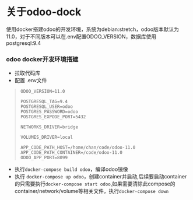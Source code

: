 关于odoo-dock
======

使用docker搭建odoo的开发环境，系统为debian:stretch，odoo版本默认为11.0，对于不同版本可以在.env配置ODOO_VERSION，数据库使用postgresql:9.4

### odoo docker开发环境搭建

- 拉取代码库
- 配置 .env文件
> ```
> ODOO_VERSION=11.0
>
> POSTGRESQL_TAG=9.4
> POSTGRESQL_USER=odoo
> POSTGRES_PASSWORD=odoo
> POSTGRES_EXPODE_PORT=5432
>
> NETWORKS_DRIVER=bridge
>
> VOLUMES_DRIVER=local
>
> APP_CODE_PATH_HOST=/home/chan/code/odoo-11.0
> APP_CODE_PATH_CONTAINER=/code/odoo-11.0
> ODOO_APP_PORT=8099
> ```

- 执行`docker-compose build odoo`，编译odoo镜像
- 执行 `docker-compose up odoo`，创建container并启动,后续要启动container的只需要执行`docker-compose start odoo`,如果需要清除此compose的container/network/volume等相关文件，执行`docker-compose down`

